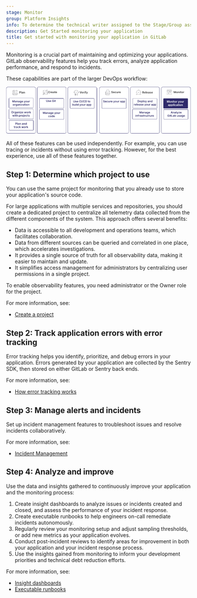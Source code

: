 ```yaml
---
stage: Monitor
group: Platform Insights
info: To determine the technical writer assigned to the Stage/Group associated with this page, see https://handbook.gitlab.com/handbook/product/ux/technical-writing/#assignments
description: Get Started monitoring your application
title: Get started with monitoring your application in GitLab
---
```


Monitoring is a crucial part of maintaining and optimizing your applications.
GitLab observability features help you track errors, analyze application performance, and respond to incidents.

These capabilities are part of the larger DevOps workflow:

![Workflow](img/get_started_monitor_app_v17_3.png)

All of these features can be used independently. For example, you can use
tracing or incidents without using error tracking. However, for the best experience,
use all of these features together.

## Step 1: Determine which project to use

You can use the same project for monitoring that you already use to store your application's source code.

For large applications with multiple services and repositories, you should create a dedicated project
to centralize all telemetry data collected from the different components of the system.
This approach offers several benefits:

- Data is accessible to all development and operations teams, which facilitates collaboration.
- Data from different sources can be queried and correlated in one place, which accelerates investigations.
- It provides a single source of truth for all observability data, making it easier to maintain and update.
- It simplifies access management for administrators by centralizing user permissions in a single project.

To enable observability features, you need administrator or the Owner role for the project.

For more information, see:

- [Create a project](../project/_index.md)

## Step 2: Track application errors with error tracking

Error tracking helps you identify, prioritize, and debug errors in your application.
Errors generated by your application are collected by the Sentry SDK,
then stored on either GitLab or Sentry back ends.

For more information, see:

- [How error tracking works](../../operations/error_tracking.md#how-error-tracking-works)

## Step 3: Manage alerts and incidents

Set up incident management features to troubleshoot issues and resolve incidents collaboratively.

For more information, see:

- [Incident Management](../../operations/incident_management/_index.md)

## Step 4: Analyze and improve

Use the data and insights gathered to continuously improve your application and the monitoring process:

1. Create insight dashboards to analyze issues
   or incidents created and closed, and assess the performance of your incident response.
1. Create executable runbooks to help engineers on-call remediate incidents autonomously.
1. Regularly review your monitoring setup and adjust sampling thresholds, or add new metrics as your application evolves.
1. Conduct post-incident reviews to identify areas for improvement in both your application and your incident response process.
1. Use the insights gained from monitoring to inform your development priorities and technical debt reduction efforts.

For more information, see:

- [Insight dashboards](../project/insights/_index.md)
- [Executable runbooks](../project/clusters/runbooks/_index.md)
